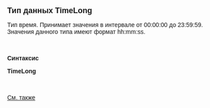 ﻿<html>

<head><META HTTP-EQUIV="Content-Type" CONTENT="text/html; charset=utf-8">
<meta name="GENERATOR" content="Microsoft FrontPage 12.0">
<title>TimeLong</title>
</head>

<body>

<p><strong><font size="4" face="Arial">Тип данных TimeLong</font></strong></p>

<p class="label"><font face="Arial">Тип время. Принимает значения в 
интервале от 00:00:00 до 23:59:59. Значения данного типа имеют формат hh:mm:ss.</font></p>

<p class="label">&nbsp;</p>

<p class="label"><font face="Arial"><b>Синтаксис</b></font></p>

<p><strong><font face="Arial">TimeLong</font></strong></p>

<p>&nbsp;</p>

<p class="label"><font face="Arial"><a href="../types.html">См. также</a></font></p>

<p class="label">&nbsp;</p>
</body>
</html>
